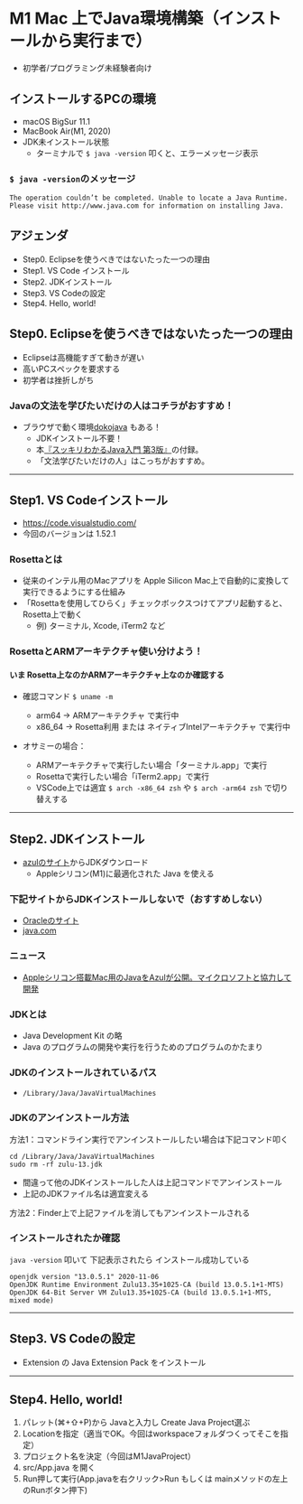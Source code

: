 # M1 Mac 上でJava環境構築（インストールから実行まで）
- 初学者/プログラミング未経験者向け

## インストールするPCの環境
- macOS BigSur 11.1
- MacBook Air(M1, 2020)
- JDK未インストール状態
  - ターミナルで `$ java -version` 叩くと、エラーメッセージ表示

### `$ java -version`のメッセージ
```
The operation couldn’t be completed. Unable to locate a Java Runtime.
Please visit http://www.java.com for information on installing Java.
```

## アジェンダ
- Step0. Eclipseを使うべきではないたった一つの理由
- Step1. VS Code インストール
- Step2. JDKインストール
- Step3. VS Codeの設定
- Step4. Hello, world!

## Step0. Eclipseを使うべきではないたった一つの理由
- Eclipseは高機能すぎて動きが遅い
- 高いPCスペックを要求する
- 初学者は挫折しがち

### Javaの文法を学びたいだけの人はコチラがおすすめ！
- ブラウザで動く環境[dokojava](https://dokojava.jp/) もある！
  - JDKインストール不要！
  - 本[『スッキリわかるJava入門 第3版』](https://amzn.to/2FzsKep)の付録。
  - 「文法学びたいだけの人」はこっちがおすすめ。

---

## Step1. VS Codeインストール
- https://code.visualstudio.com/
- 今回のバージョンは 1.52.1

### Rosettaとは
- 従来のインテル用のMacアプリを Apple Silicon Mac上で自動的に変換して実行できるようにする仕組み
- 「Rosettaを使用してひらく」チェックボックスつけてアプリ起動すると、Rosetta上で動く
  - 例) ターミナル, Xcode, iTerm2 など

### RosettaとARMアーキテクチャ使い分けよう！
#### いま Rosetta上なのかARMアーキテクチャ上なのか確認する
- 確認コマンド `$ uname -m`
  - arm64 -> ARMアーキテクチャ で実行中
  - x86_64 -> Rosetta利用 または ネイティブIntelアーキテクチャ で実行中

- オサミーの場合：
  - ARMアーキテクチャで実行したい場合「ターミナル.app」で実行
  - Rosettaで実行したい場合「iTerm2.app」で実行
  - VSCode上では適宜 `$ arch -x86_64 zsh` や `$ arch -arm64 zsh` で切り替えする

---

## Step2. JDKインストール
- [azulのサイト](https://www.azul.com/downloads/zulu-community/?os=macos&architecture=arm-64-bit&package=jdk)からJDKダウンロード
  - Appleシリコン(M1)に最適化された Java を使える

### 下記サイトからJDKインストールしないで（おすすめしない）
- [Oracleのサイト](https://www.oracle.com/java/technologies/javase-downloads.html)
- [java.com](https://java.com/ja/)

### ニュース
- [Appleシリコン搭載Mac用のJavaをAzulが公開。マイクロソフトと協力して開発](https://www.publickey1.jp/blog/20/applemacjavaazul.html)

### JDKとは
- Java Development Kit の略
- Java のプログラムの開発や実行を行うためのプログラムのかたまり

### JDKのインストールされているパス
- `/Library/Java/JavaVirtualMachines`

### JDKのアンインストール方法
方法1：コマンドライン実行でアンインストールしたい場合は下記コマンド叩く
```
cd /Library/Java/JavaVirtualMachines
sudo rm -rf zulu-13.jdk
```
- 間違って他のJDKインストールした人は上記コマンドでアンインストール
- 上記のJDKファイル名は適宜変える

方法2：Finder上で上記ファイルを消してもアンインストールされる

### インストールされたか確認

`java -version` 叩いて 下記表示されたら インストール成功している

```
openjdk version "13.0.5.1" 2020-11-06
OpenJDK Runtime Environment Zulu13.35+1025-CA (build 13.0.5.1+1-MTS)
OpenJDK 64-Bit Server VM Zulu13.35+1025-CA (build 13.0.5.1+1-MTS, mixed mode)
```

---

## Step3. VS Codeの設定
- Extension の Java Extension Pack をインストール

---

## Step4. Hello, world!
1. パレット(⌘+⇧+P)から Javaと入力し Create Java Project選ぶ
2. Locationを指定（適当でOK。今回はworkspaceフォルダつくってそこを指定）
3. プロジェクト名を決定（今回はM1JavaProject）
4. src/App.java を開く
5. Run押して実行(App.javaを右クリック>Run もしくは mainメソッドの左上のRunボタン押下)
